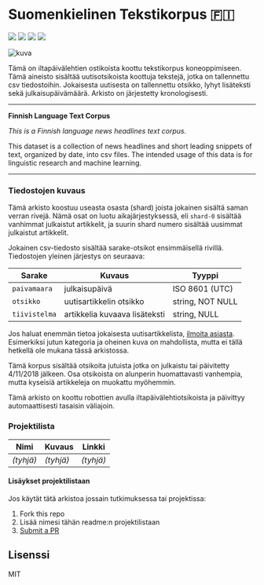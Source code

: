 # Suomenkielinen Tekstikorpus 🇫🇮 

<img src='https://img.shields.io/github/commit-activity/m/nkrusch/fi-news-corpus' /> <img src='https://img.shields.io/github/last-commit/nkrusch/fi-news-corpus' /> <img src="https://img.shields.io/github/issues/nkrusch/fi-news-corpus" /> <img src='https://img.shields.io/github/repo-size/nkrusch/fi-news-corpus' />

<img src='https://i.imgur.com/DxowZ0i.jpg' alt='kuva' />

Tämä on iltapäivälehtien ostikoista koottu tekstikorpus koneoppimiseen. Tämä aineisto sisältää uutisotsikoista koottuja tekstejä, jotka on tallennettu csv tiedostoihin. Jokaisesta uutisesta on tallennettu otsikko, lyhyt lisäteksti sekä julkaisupäivämäärä. Arkisto on järjestetty kronologisesti.

---
**Finnish Language Text Corpus**

*This is a Finnish language news headlines text corpus.*

This dataset is a collection of news headlines and short leading snippets of text, organized by date, into csv files. The intended usage of this data is for linguistic research and machine learning.

---

### Tiedostojen kuvaus

Tämä arkisto koostuu useasta osasta (shard) joista jokainen sisältä saman verran rivejä. Nämä osat on luotu aikajärjestyksessä, eli `shard-0` sisältää vanhimmat julkaistut artikkelit, ja suurin shard numero sisältää uusimmat julkaistut artikkelit.
 
Jokainen csv-tiedosto sisältää sarake-otsikot ensimmäisellä rivillä. Tiedostojen yleinen järjestys on seuraava:

| Sarake | Kuvaus | Tyyppi | 
| --- | --- | --- | 
|`paivamaara` | julkaisupäivä | ISO 8601 (UTC) |
|`otsikko` | uutisartikkelin otsikko | string, NOT NULL |
|`tiivistelma` | artikkelia kuvaava lisäteksti | string, NULL |

Jos haluat enemmän tietoa jokaisesta uutisartikkelista, [ilmoita asiasta](https://github.com/nkrusch/fi-news-corpus/issues). Esimerkiksi jutun kategoria ja oheinen kuva on mahdollista, mutta ei tällä hetkellä ole mukana tässä arkistossa.

Tämä korpus sisältää otsikoita jutuista jotka on julkaistu tai päivitetty 4/11/2018 jälkeen. Osa otsikoista on alunperin huomattavasti vanhempia, mutta kyseisiä artikkeleja on muokattu myöhemmin. 

Tämä arkisto on koottu robottien avulla iltapäivälehtiotsikoista ja päivittyy automaattisesti tasaisin väliajoin.


### Projektilista

Nimi | Kuvaus | Linkki
--- | --- | ---
*(tyhjä)* | *(tyhjä)* | *(tyhjä)*


#### Lisäykset projektilistaan 
 
Jos käytät tätä arkistoa jossain tutkimuksessa tai projektissa:

1. Fork this repo
2. Lisää nimesi tähän readme:n projektilistaan 
3. [Submit a PR](https://github.com/nkrusch/fi-news-corpus/pulls)

## Lisenssi

MIT

